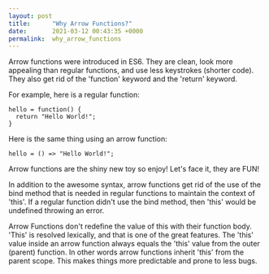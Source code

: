 ```yaml
---
layout: post
title:      "Why Arrow Functions?"
date:       2021-03-12 00:43:35 +0000
permalink:  why_arrow_functions
---
```


Arrow functions were introduced in ES6.  They are clean, look more appealing than regular functions, and use less keystrokes (shorter code).  They also get rid of the 'function' keyword and the 'return' keyword. 

For example, here is a regular function:

```
hello = function() {
  return "Hello World!";
}
```

Here is the same thing using an arrow function:

`hello = () => "Hello World!";`


Arrow functions are the shiny new toy so enjoy!  Let's face it, they are FUN! 

In addition to the awesome syntax, arrow functions get rid of the use of the bind method that is needed in regular functions to maintain the context of 'this'. If a regular function didn't use the bind method, then 'this' would be undefined throwing an error. 

Arrow Functions don't redefine the value of this with their function body. 'This' is resolved lexically, and that is one of the great features. The 'this' value inside an arrow function always equals the 'this' value from the outer (parent) function. In other words arrow functions inherit 'this' from the parent scope. This makes things more predictable and prone to less bugs.

